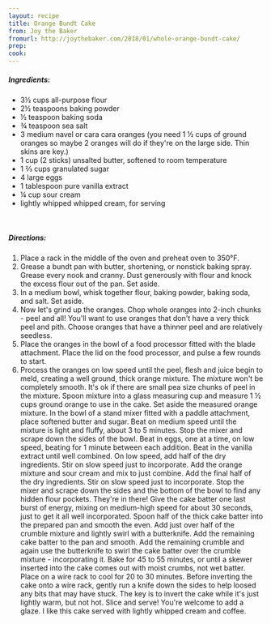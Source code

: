 ```yaml
---
layout: recipe
title: Orange Bundt Cake
from: Joy the Baker
fromurl: http://joythebaker.com/2018/01/whole-orange-bundt-cake/
prep: 
cook: 
---
```


##### Ingredients:

* 3½ cups all-purpose flour
* 2½ teaspoons baking powder
* ½ teaspoon baking soda
* ¾ teaspoon sea salt
* 3 medium navel or cara cara oranges (you need 1 ½ cups of ground oranges so maybe 2 oranges will do if they're on the large side. Thin skins are key.)
* 1 cup (2 sticks) unsalted butter, softened to room temperature
* 1 ⅔ cups granulated sugar
* 4 large eggs
* 1 tablespoon pure vanilla extract
* ¼ cup sour cream
* lightly whipped whipped cream, for serving

<br>

##### Directions:

1. Place a rack in the middle of the oven and preheat oven to 350°F.
2. Grease a bundt pan with butter, shortening, or nonstick baking spray. Grease every nook and cranny. Dust generously with flour and knock the excess flour out of the pan. Set aside.
3. In a medium bowl, whisk together flour, baking powder, baking soda, and salt. Set aside.
4. Now let's grind up the oranges. Chop whole oranges into 2-inch chunks - peel and all! You'll want to use oranges that don't have a very thick peel and pith. Choose oranges that have a thinner peel and are relatively seedless.
5. Place the oranges in the bowl of a food processor fitted with the blade attachment. Place the lid on the food processor, and pulse a few rounds to start.
6. Process the oranges on low speed until the peel, flesh and juice begin to meld, creating a well ground, thick orange mixture. The mixture won't be completely smooth. It's ok if there are small pea size chunks of peel in the mixture. Spoon mixture into a glass measuring cup and measure 1 ½ cups ground orange to use in the cake. Set aside the measured orange mixture.
In the bowl of a stand mixer fitted with a paddle attachment, place softened butter and sugar. Beat on medium speed until the mixture is light and fluffy, about 3 to 5 minutes.
Stop the mixer and scrape down the sides of the bowl. Beat in eggs, one at a time, on low speed, beating for 1 minute between each addition.
Beat in the vanilla extract until well combined.
On low speed, add half of the dry ingredients. Stir on slow speed just to incorporate.
Add the orange mixture and sour cream and mix to just combine.
Add the final half of the dry ingredients. Stir on slow speed just to incorporate. Stop the mixer and scrape down the sides and the bottom of the bowl to find any hidden flour pockets. They're in there!
Give the cake batter one last burst of energy, mixing on medium-high speed for about 30 seconds, just to get it all well incorporated.
Spoon half of the thick cake batter into the prepared pan and smooth the even. Add just over half of the crumble mixture and lightly swirl with a butterknife.
Add the remaining cake batter to the pan and smooth. Add the remaining crumble and again use the butterknife to swirl the cake batter over the crumble mixture - incorporating it.
Bake for 45 to 55 minutes, or until a skewer inserted into the cake comes out with moist crumbs, not wet batter.
Place on a wire rack to cool for 20 to 30 minutes. Before inverting the cake onto a wire rack, gently run a knife down the sides to help loosed any bits that may have stuck.
The key is to invert the cake while it's just lightly warm, but not hot.
Slice and serve! You're welcome to add a glaze. I like this cake served with lightly whipped cream and coffee.

